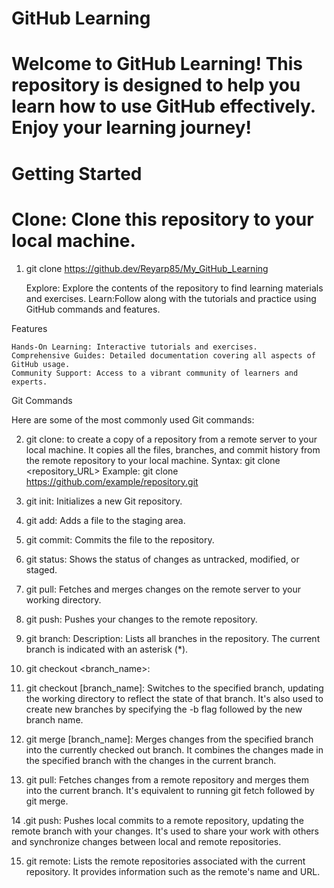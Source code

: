 # GitHub Learning

# Welcome to GitHub Learning! This repository is designed to help you learn how to use GitHub effectively. Enjoy your learning journey!

# Getting Started
# Clone: Clone this repository to your local machine.

1. git clone https://github.dev/Reyarp85/My_GitHub_Learning

    Explore: Explore the contents of the repository to find learning materials and exercises.
    Learn:Follow along with the tutorials and practice using GitHub commands and features.

Features

    Hands-On Learning: Interactive tutorials and exercises.
    Comprehensive Guides: Detailed documentation covering all aspects of GitHub usage.
    Community Support: Access to a vibrant community of learners and experts.

Git Commands

Here are some of the most commonly used Git commands:

   2. git clone: to create a copy of a repository from a remote server to your local machine. It copies all the files, branches, and commit history from the remote repository to your local machine. Syntax: git clone <repository_URL> Example: git clone https://github.com/example/repository.git

   3. git init: Initializes a new Git repository.

   4. git add: Adds a file to the staging area.

   5. git commit: Commits the file to the repository.

   6. git status: Shows the status of changes as untracked, modified, or staged.

   7. git pull: Fetches and merges changes on the remote server to your working directory.

   8. git push: Pushes your changes to the remote repository.

   9. git branch: Description: Lists all branches in the repository. The current branch is indicated with an asterisk (*).

  10. git checkout <branch_name>:



  11. git checkout [branch_name]: Switches to the specified branch, updating the working directory to reflect the state of that branch. It's also used to create new branches by specifying the -b flag followed by the new branch name.

  12. git merge [branch_name]: Merges changes from the specified branch into the currently checked out branch. It combines the changes made in the specified branch with the changes in the current branch.

  13. git pull: Fetches changes from a remote repository and merges them into the current branch. It's equivalent to running git fetch followed by git merge.

  14 .git push: Pushes local commits to a remote repository, updating the remote branch with your changes. It's used to share your work with others and synchronize changes between local and remote repositories.

 15. git remote: Lists the remote repositories associated with the current repository. It provides information such as the remote's name and URL.
